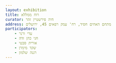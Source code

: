 ```yaml
---
layout: exhibition
title: רוח ממללא 
curator: חיה פירשטיין זהר
address: מתחם האחים חסיד, רח' עמק רפאים 45, ירושלים
participators:
    - עדי ורנר
    - חני כהן זדה
    - אורית סבטי
    - שקד מימרן
    - רננה שלמון
---
```


